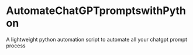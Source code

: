 # AutomateChatGPTpromptswithPython
A lightweight python automation script to automate all your chatgpt prompt process
